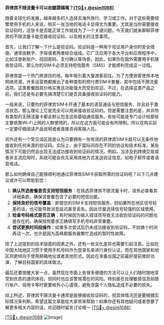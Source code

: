 **菲律宾不限流量卡可以收驗證碼嗎？[[TG💪+ @esim1088](https://t.me/s/esim1088)]**

随着全球化的发展，越来越多的人选择去海外旅行、学习或工作。对于这些需要频繁使用手机的人来说，购买一张当地的电话卡显得尤为重要。尤其是当你需要接收验证码时，这张卡是否能正常工作就成为了一个关键问题。今天我们就来聊聊菲律宾的不限流量卡能否接收验证码，以及相关的注意事项。

首先，让我们了解一下什么是验证码。验证码是一种用于验证用户身份的安全措施，通常由数字、字母或者两者结合组成。它广泛应用于各大平台和应用程序中，比如注册新账户、找回密码、支付确认等场景。因此，如果你在国外需要用手机接收验证码，那么你的SIM卡必须支持短信服务（SMS）才能顺利完成这一过程。

菲律宾是一个热门旅游目的地，每年吸引着大量游客前往。为了方便游客使用本地网络资源，许多运营商都推出了各种类型的预付费SIM卡套餐，其中包括不限流量选项。这类套餐因其价格实惠且功能强大而受到欢迎。不过，在选择这类产品之前，我们还是有必要先搞清楚它们是否具备接收验证码的能力。

一般来说，只要你的菲律宾SIM卡开通了基本的语音通话与短信服务，并且处于激活状态，那么理论上它是完全可以用来接收验证码的。但是需要注意的是，并非所有类型的无限流量卡都会默认包含这些基础通信服务。有些可能是专门设计给那些主要依靠Wi-Fi上网的人群使用的，所以在这方面可能会有所限制。所以在购买前一定要仔细阅读产品说明或者直接咨询客服人员。

另外还有一个常见误区就是认为只要拥有一张有效的菲律宾SIM卡就可以无条件地接收到任何来源的验证码。实际上，由于国际间存在不同的协议和技术标准，某些情况下可能仍然会出现无法成功接收到验证码的情况。例如，当涉及到跨境交易或者非主流应用时，系统可能会优先采用其他方式发送验证信息，如电子邮件或者语音电话。

那么如何确保自己能够顺利地通过菲律宾SIM卡获取所需的验证码呢？以下几点建议或许可以帮助到您：

1. **确认所选套餐是否支持短信服务**：在挑选菲律宾不限流量卡时，请务必查看其详细条款，确保该套餐包含了必要的短信功能。
2. **保持良好的信号覆盖**：即使您的SIM卡支持短信服务，但如果所在地区信号较差的话，也可能导致消息延迟甚至丢失。因此尽量选择信号较强的区域使用。
3. **检查号码格式是否正确**：有时候因为输入错误而导致无法收到验证码的问题也是存在的。确保按照要求正确填写手机号码非常重要。
4. **尝试更换时间段操作**：如果多次尝试后仍未成功接收到验证码，不妨换个时间再试一次，也许是因为高峰期服务器繁忙造成的暂时性故障。

除了上述提到的技术层面的因素之外，还有一些文化差异也需要引起注意。比如在中国大陆地区习惯于使用手机号码作为登录名来进行身份认证，而在其他国家和地区则更倾向于使用邮箱地址或者其他形式。因此在准备出国之前最好提前做好功课，了解目标国家的具体做法。

最后还要提醒大家一点，虽然现在市面上有很多便捷的方法可以让人们随时随地享受到优质的通讯体验，但同时也应该警惕潜在的风险。特别是在处理敏感信息如银行账户、信用卡等时更要格外小心谨慎，避免泄露个人隐私造成不必要的损失。

综上所述，菲律宾不限流量卡通常是能够接收验证码的，但具体情况还是要根据实际情况来判断。希望这篇文章能给大家带来帮助！如果你还有其他疑问或者想要了解更多相关内容的话，欢迎随时留言讨论哦～ [[TG💪+ @esim1088](https://t.me/s/esim1088)]

[[TG💪+ @esim1088](https://t.me/s/esim1088) ![Image](https://i.postimg.cc/4NQfJmqS/Snipaste-2025-05-13-00-14-12.png)]